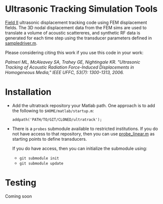 Ultrasonic Tracking Simulation Tools
====================================
[Field II](http://field-ii.dk) ultrasonic displacement tracking code using FEM
displacement fields.  The 3D nodal displacement data from the FEM sims are used
to translate a volume of acoustic scattereres, and synthetic RF data is
generated for each time step using the transducer parameters defined in
[sampledriver.m](sampledriver.m).

Please considering citing this work if you use this code in your work: 

*Palmeri ML, McAleavey SA, Trahey GE, Nightingale KR. "Ultrasonic Tracking of
Acoustic Radiation Force-Induced Displacements in Homogeneous Media," IEEE
UFFC, 53(7): 1300-1313, 2006.*

Installation
============
 * Add the ultratrack repository your Matlab path.  One approach is to add the
   following to ```$HOME/matlab/startup.m```:

   ```
   addpath('PATH/TO/GIT/CLONED/ultratrack');
   ```

 * There is a ```probes``` submodule available to restricted institutions.  If
   you do not have access to that repository, then you can use
   [probe_linear.m](probe_linear.m) as starting points to define transducers.  
   
   If you do have access, then you can initialize the submodule using:
   
   + ```git submodule init``` 
   + ```git submodule update```

Testing
=======

Coming soon
